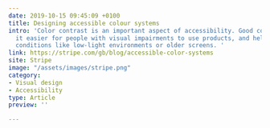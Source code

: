 ```yaml
---
date: 2019-10-15 09:45:09 +0100
title: Designing accessible colour systems
intro: 'Color contrast is an important aspect of accessibility. Good contrast makes
  it easier for people with visual impairments to use products, and helps in imperfect
  conditions like low-light environments or older screens. '
link: https://stripe.com/gb/blog/accessible-color-systems
site: Stripe
image: "/assets/images/stripe.png"
category:
- Visual design
- Accessibility
type: Article
preview: ''

---
```

